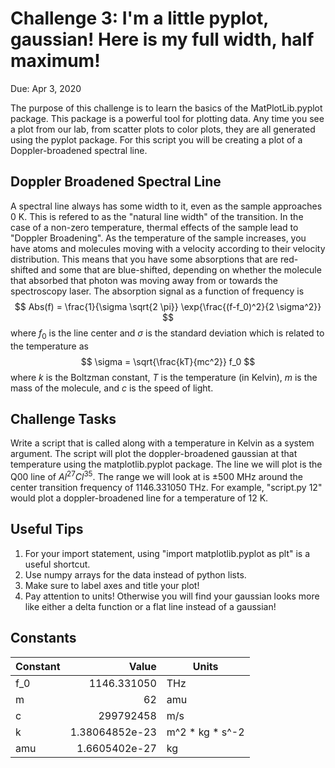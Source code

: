 # Challenge 3: I'm a little pyplot, gaussian!  Here is my full width, half maximum!

Due: Apr 3, 2020

The purpose of this challenge is to learn the basics of the MatPlotLib.pyplot package.  This package is a powerful tool for plotting data.  Any time you see a plot from our lab, from scatter plots to color plots, they are all generated using the pyplot package.  For this script you will be creating a plot of a Doppler-broadened spectral line.

## Doppler Broadened Spectral Line

A spectral line always has some width to it, even as the sample approaches 0 K.  This is refered to as the "natural line width" of the transition.  In the case of a non-zero temperature, thermal effects of the sample lead to "Doppler Broadening".  As the temperature of the sample increases, you have atoms and molecules moving with a velocity according to their velocity distribution.  This means that you have some absorptions that are red-shifted and some that are blue-shifted, depending on whether the molecule that absorbed that photon was moving away from or towards the spectroscopy laser.  The absorption signal as a function of frequency is $$ Abs(f) = \frac{1}{\sigma \sqrt{2 \pi}} \exp{\frac{(f-f_0)^2}{2 \sigma^2}} $$ where $f_0$ is the line center and $\sigma$ is the standard deviation which is related to the temperature as $$ \sigma = \sqrt{\frac{kT}{mc^2}} f_0 $$ where $k$ is the Boltzman constant, $T$ is the temperature (in Kelvin), $m$ is the mass of the molecule, and $c$ is the speed of light.

## Challenge Tasks

Write a script that is called along with a temperature in Kelvin as a system argument.  The script will plot the doppler-broadened gaussian at that temperature using the matplotlib.pyplot package.  The line we will plot is the Q00 line of $Al^{27}Cl^{35}$.  The range we will look at is $\pm 500$ MHz around the center transition frequency of 1146.331050 THz.  For example, "script.py 12" would plot a doppler-broadened line for a temperature of 12 K.

## Useful Tips

1. For your import statement, using "import matplotlib.pyplot as plt" is a useful shortcut.
2. Use numpy arrays for the data instead of python lists.
3. Make sure to label axes and title your plot!
4. Pay attention to units!  Otherwise you will find your gaussian looks more like either a delta function or a flat line instead of a gaussian!


## Constants

| Constant  | Value            | Units               |
| --------- | ----------------:| ------------------- |
| f_0       | 1146.331050      | THz                 |
| m         | 62               | amu                 |
| c         | 299792458        | m/s                 |
| k         | 1.38064852e-23   | m^2 * kg * s^-2     |
| amu       | 1.6605402e-27    | kg                  |
